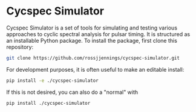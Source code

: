 # Cycspec Simulator
Cycspec Simulator is a set of tools for simulating and testing various approaches to cyclic spectral analysis for pulsar timing. It is structured as an installable Python package. To install the package, first clone this repository:
```bash
git clone https://github.com/rossjjennings/cycspec-simulator.git
```
For development purposes, it is often useful to make an editable install:
```bash
pip install -e ./cycspec-simulator
```
If this is not desired, you can also do a "normal" with
```bash
pip install ./cycspec-simulator
```
